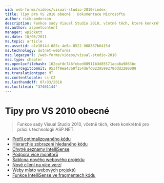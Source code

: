 ```yaml
---
uid: web-forms/videos/visual-studio-2010/index
title: Tipy pro VS 2010 obecné | Dokumentace Microsoftu
author: rick-anderson
description: Funkce sady Visual Studio 2010, včetně těch, které konkrétně pro práci s technologií ASP.NET.
ms.author: aspnetcontent
manager: wpickett
ms.date: 10/05/2011
ms.topic: article
ms.assetid: a1e1014d-085c-4e5a-8522-068387b6415d
ms.technology: dotnet-webforms
msc.legacyurl: /web-forms/videos/visual-studio-2010
msc.type: chapter
ms.openlocfilehash: 162eafdc746febed08911b3d85571aea8a9863bc
ms.sourcegitcommit: 953ff9ea4369f154d6fd0239599279ddd3280009
ms.translationtype: MT
ms.contentlocale: cs-CZ
ms.lasthandoff: 07/03/2018
ms.locfileid: "37401144"
---
```

<a name="general-vs-2010-tips"></a>Tipy pro VS 2010 obecné
====================
> Funkce sady Visual Studio 2010, včetně těch, které konkrétně pro práci s technologií ASP.NET.


- [Profil optimalizovaného kódu](visual-studio-2010-quick-hit-code-optimized-profile.md)
- [Hierarchie zobrazení hledaného kódu](visual-studio-2010-quick-hit-code-search-view-hierarchy.md)
- [Chytré seznamy IntelliSense](visual-studio-2010-quick-hit-intellisense-smart-lists.md)
- [Podpora více monitorů](visual-studio-2010-quick-hit-multi-monitor-support.md)
- [Šablona nového webového projektu](visual-studio-2010-quick-hit-new-web-project-template.md)
- [Nové cílení na více verzí](visual-studio-2010-quick-hit-new-multi-targeting.md)
- [Weby místo webových projektů](visual-studio-2010-quick-hit-websites-instead-of-web-projects.md)
- [Funkce IntelliSense ve fragmentech kódu](visual-studio-2010-quick-hit-snippets-intellisense.md)
